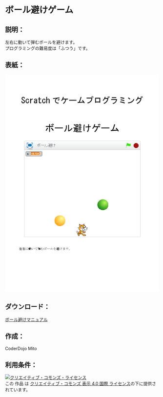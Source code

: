# ボール避けゲーム

## 説明：
左右に動いて弾むボールを避けます。  
プログラミングの難易度は「ふつう」です。  

## 表紙：
![表紙](ボール避けマニュアル.png)

## ダウンロード：
[ボール避けマニュアル](ボール避けマニュアル.docx)  


## 作成：
CoderDojo Mito

## 利用条件：
<a rel="license" href="http://creativecommons.org/licenses/by/4.0/"><img alt="クリエイティブ・コモンズ・ライセンス" style="border-width:0" src="https://i.creativecommons.org/l/by/4.0/88x31.png" /></a><br />この 作品 は <a rel="license" href="http://creativecommons.org/licenses/by/4.0/">クリエイティブ・コモンズ 表示 4.0 国際 ライセンス</a>の下に提供されています。
